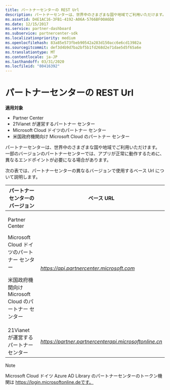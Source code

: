 ```yaml
---
title: パートナーセンターの REST Url
description: パートナーセンターは、世界中のさまざまな国や地域でご利用いただけます。 一部のバージョンのパートナーセンターでは、アプリが正常に動作するために、異なるエンドポイントが必要になる場合があります。
ms.assetid: D4E1AC16-3FB1-4192-A06A-5766BF00A6D8
ms.date: 12/15/2017
ms.service: partner-dashboard
ms.subservice: partnercenter-sdk
ms.localizationpriority: medium
ms.openlocfilehash: 83a85e573fbeb90542a283d150acc6e6cd13982a
ms.sourcegitcommit: def3d4b9d7ba2bf5b1fd268d2e71dae5d5f65a6e
ms.translationtype: MT
ms.contentlocale: ja-JP
ms.lasthandoff: 03/31/2020
ms.locfileid: "80416392"
---
```

# <a name="partner-center-rest-urls"></a>パートナーセンターの REST Url


**適用対象**

- Partner Center
- 21Vianet が運営するパートナー センター
- Microsoft Cloud ドイツのパートナー センター
- 米国政府機関向け Microsoft Cloud のパートナー センター

パートナーセンターは、世界中のさまざまな国や地域でご利用いただけます。 一部のバージョンのパートナーセンターでは、アプリが正常に動作するために、異なるエンドポイントが必要になる場合があります。

次の表では、パートナーセンターの異なるバージョンで使用するベース Url について説明します。

<table>
<colgroup>
<col style="width: 50%" />
<col style="width: 50%" />
</colgroup>
<thead>
<tr class="header">
<th>パートナーセンターのバージョン</th>
<th>ベース URL</th>
</tr>
</thead>
<tbody>
<tr class="odd">
<td><p>Partner Center</p>
<p>Microsoft Cloud ドイツのパートナー センター</p>
<p>米国政府機関向け Microsoft Cloud のパートナー センター</p></td>
<td><em><a href="https://api.partnercenter.microsoft.com">https://api.partnercenter.microsoft.com</a></em></td>
</tr>
<tr class="even">
<td>21Vianet が運営するパートナー センター</td>
<td><em><a href="https://partner.partnercenterapi.microsoftonline.cn">https://partner.partnercenterapi.microsoftonline.cn</a></em></td>
</tr>
</tbody>
</table>

 

>[!NOTE]
>Microsoft Cloud ドイツ Azure AD Library のパートナーセンターのトークン機関は https://login.microsoftonline.deです。   

 

 

 




